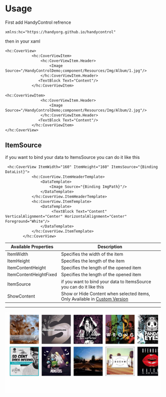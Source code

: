 # Usage
First add HandyControl refrence
```
xmlns:hc="https://handyorg.github.io/handycontrol"
```
then in your xaml
```
<hc:CoverView>
            <hc:CoverViewItem>
                <hc:CoverViewItem.Header>
                    <Image Source="/HandyControlDemo;component/Resources/Img/Album/1.jpg"/>
                </hc:CoverViewItem.Header>
               <TextBlock Text="Content"/>
            </hc:CoverViewItem>

<hc:CoverViewItem>
                <hc:CoverViewItem.Header>
                    <Image Source="/HandyControlDemo;component/Resources/Img/Album/2.jpg"/>
                </hc:CoverViewItem.Header>
               <TextBlock Text="Content"/>
            </hc:CoverViewItem>
</hc:CoverView>
```

## ItemSource
if you want to bind your data to ItemsSource you can do it like this
```
 <hc:CoverView ItemWidth="160" ItemHeight="160" ItemsSource="{Binding DataList}">
            <hc:CoverView.ItemHeaderTemplate>
                <DataTemplate>
                    <Image Source="{Binding ImgPath}"/>
                </DataTemplate>
            </hc:CoverView.ItemHeaderTemplate>
            <hc:CoverView.ItemTemplate>
                <DataTemplate>
                     <TextBlock Text="Content" VerticalAlignment="Center" HorizontalAlignment="Center" Foreground="White"/>
                </DataTemplate>
            </hc:CoverView.ItemTemplate>
        </hc:CoverView>
```

| **Available Properti**es | **Description**                                              |
| ------------------------ | ------------------------------------------------------------ |
| ItemWidth                | Specifies the width of the item                              |
| ItemHeight               | Specifies the length of the item                             |
| ItemContentHeight        | Specifies the length of the opened item                      |
| ItemContentHeightFixed   | Specifies the length of the opened item                      |
| ItemSource               | if you want to bind your data to ItemsSource you can do it like this |
| ShowContent | Show or Hide Content when selected items, Only Available in [Custom Version](https://github.com/ghost1372/handyControls) |

***

![](https://github.com/HandyOrg/HandyOrgResource/blob/master/HandyControl/Resources/CoverView.gif)